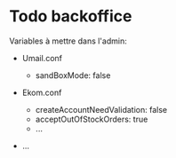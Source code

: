 Todo backoffice
==================


Variables à mettre dans l'admin:


- Umail.conf
    - sandBoxMode: false
    
- Ekom.conf
    - createAccountNeedValidation: false
    - acceptOutOfStockOrders: true
    - ...
- ...    